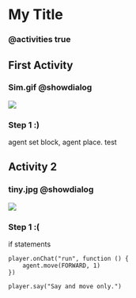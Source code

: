 # My Title

### @activities true

## First Activity

### Sim.gif @showdialog

![](/static/sim.gif)

### Step 1 :)

agent set block, agent place. test 

## Activity 2

### tiny.jpg @showdialog

![](/static/tiny.jpg)

### Step 1 :(

if statements

```ghost
player.onChat("run", function () {
    agent.move(FORWARD, 1)
})
```
```template
player.say("Say and move only.")
```
